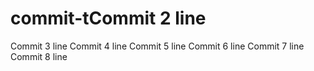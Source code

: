 # commit-tCommit 2 line
Commit 3 line
Commit 4 line
Commit 5 line
Commit 6 line
Commit 7 line
Commit 8 line
